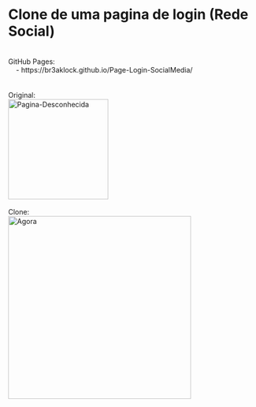 # Clone de uma pagina de login (Rede Social)

<br>
GitHub Pages: 
<br>
&nbsp;&nbsp;&nbsp;&nbsp;- https://br3aklock.github.io/Page-Login-SocialMedia/

<br>
<br>
<br>
Original:
<br>
<img width="203" alt="Pagina-Desconhecida" src="https://user-images.githubusercontent.com/73664986/156896798-e83a7926-8448-4cd7-a6fb-7a91a9ef97d6.png">
<br>
<br>
Clone:
<br>
<img width="371" alt="Agora" src="https://user-images.githubusercontent.com/73664986/156896979-142c5ba5-01ae-40d8-86d5-1f4b3ae8f852.png">